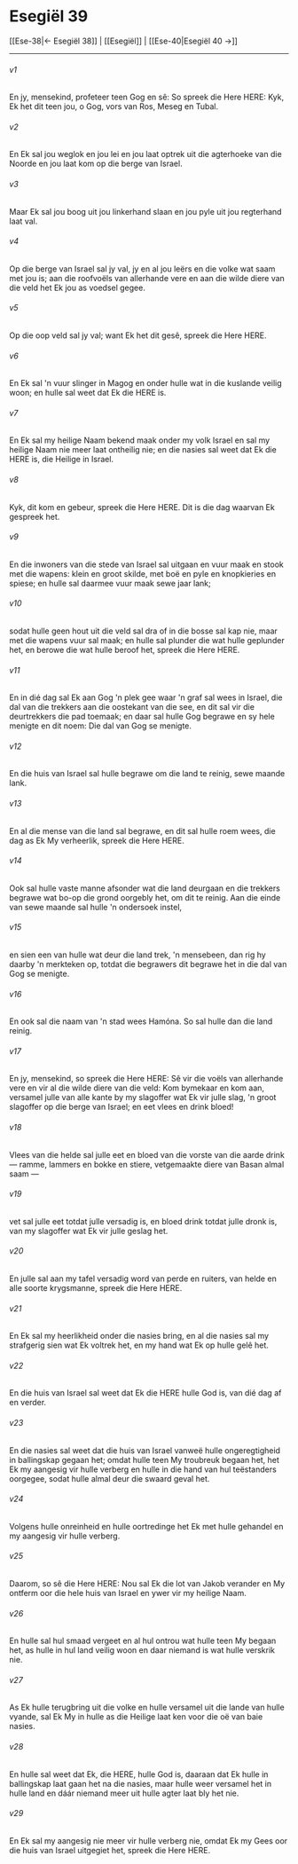 # Esegiël 39

[[Ese-38|← Esegiël 38]] | [[Esegiël]] | [[Ese-40|Esegiël 40 →]]
***

###### v1
En jy, mensekind, profeteer teen Gog en sê: So spreek die Here HERE: Kyk, Ek het dit teen jou, o Gog, vors van Ros, Meseg en Tubal. 
###### v2
En Ek sal jou weglok en jou lei en jou laat optrek uit die agterhoeke van die Noorde en jou laat kom op die berge van Israel. 
###### v3
Maar Ek sal jou boog uit jou linkerhand slaan en jou pyle uit jou regterhand laat val. 
###### v4
Op die berge van Israel sal jy val, jy en al jou leërs en die volke wat saam met jou is; aan die roofvoëls van allerhande vere en aan die wilde diere van die veld het Ek jou as voedsel gegee. 
###### v5
Op die oop veld sal jy val; want Ek het dit gesê, spreek die Here HERE. 
###### v6
En Ek sal 'n vuur slinger in Magog en onder hulle wat in die kuslande veilig woon; en hulle sal weet dat Ek die HERE is. 
###### v7
En Ek sal my heilige Naam bekend maak onder my volk Israel en sal my heilige Naam nie meer laat ontheilig nie; en die nasies sal weet dat Ek die HERE is, die Heilige in Israel. 
###### v8
Kyk, dit kom en gebeur, spreek die Here HERE. Dit is die dag waarvan Ek gespreek het. 
###### v9
En die inwoners van die stede van Israel sal uitgaan en vuur maak en stook met die wapens: klein en groot skilde, met boë en pyle en knopkieries en spiese; en hulle sal daarmee vuur maak sewe jaar lank; 
###### v10
sodat hulle geen hout uit die veld sal dra of in die bosse sal kap nie, maar met die wapens vuur sal maak; en hulle sal plunder die wat hulle geplunder het, en berowe die wat hulle beroof het, spreek die Here HERE. 
###### v11
En in dié dag sal Ek aan Gog 'n plek gee waar 'n graf sal wees in Israel, die dal van die trekkers aan die oostekant van die see, en dit sal vir die deurtrekkers die pad toemaak; en daar sal hulle Gog begrawe en sy hele menigte en dit noem: Die dal van Gog se menigte. 
###### v12
En die huis van Israel sal hulle begrawe om die land te reinig, sewe maande lank. 
###### v13
En al die mense van die land sal begrawe, en dit sal hulle roem wees, die dag as Ek My verheerlik, spreek die Here HERE. 
###### v14
Ook sal hulle vaste manne afsonder wat die land deurgaan en die trekkers begrawe wat bo-op die grond oorgebly het, om dit te reinig. Aan die einde van sewe maande sal hulle 'n ondersoek instel, 
###### v15
en sien een van hulle wat deur die land trek, 'n mensebeen, dan rig hy daarby 'n merkteken op, totdat die begrawers dit begrawe het in die dal van Gog se menigte. 
###### v16
En ook sal die naam van 'n stad wees Hamóna. So sal hulle dan die land reinig. 
###### v17
En jy, mensekind, so spreek die Here HERE: Sê vir die voëls van allerhande vere en vir al die wilde diere van die veld: Kom bymekaar en kom aan, versamel julle van alle kante by my slagoffer wat Ek vir julle slag, 'n groot slagoffer op die berge van Israel; en eet vlees en drink bloed! 
###### v18
Vlees van die helde sal julle eet en bloed van die vorste van die aarde drink — ramme, lammers en bokke en stiere, vetgemaakte diere van Basan almal saam — 
###### v19
vet sal julle eet totdat julle versadig is, en bloed drink totdat julle dronk is, van my slagoffer wat Ek vir julle geslag het. 
###### v20
En julle sal aan my tafel versadig word van perde en ruiters, van helde en alle soorte krygsmanne, spreek die Here HERE. 
###### v21
En Ek sal my heerlikheid onder die nasies bring, en al die nasies sal my strafgerig sien wat Ek voltrek het, en my hand wat Ek op hulle gelê het. 
###### v22
En die huis van Israel sal weet dat Ek die HERE hulle God is, van dié dag af en verder. 
###### v23
En die nasies sal weet dat die huis van Israel vanweë hulle ongeregtigheid in ballingskap gegaan het; omdat hulle teen My troubreuk begaan het, het Ek my aangesig vir hulle verberg en hulle in die hand van hul teëstanders oorgegee, sodat hulle almal deur die swaard geval het. 
###### v24
Volgens hulle onreinheid en hulle oortredinge het Ek met hulle gehandel en my aangesig vir hulle verberg. 
###### v25
Daarom, so sê die Here HERE: Nou sal Ek die lot van Jakob verander en My ontferm oor die hele huis van Israel en ywer vir my heilige Naam. 
###### v26
En hulle sal hul smaad vergeet en al hul ontrou wat hulle teen My begaan het, as hulle in hul land veilig woon en daar niemand is wat hulle verskrik nie. 
###### v27
As Ek hulle terugbring uit die volke en hulle versamel uit die lande van hulle vyande, sal Ek My in hulle as die Heilige laat ken voor die oë van baie nasies. 
###### v28
En hulle sal weet dat Ek, die HERE, hulle God is, daaraan dat Ek hulle in ballingskap laat gaan het na die nasies, maar hulle weer versamel het in hulle land en dáár niemand meer uit hulle agter laat bly het nie. 
###### v29
En Ek sal my aangesig nie meer vir hulle verberg nie, omdat Ek my Gees oor die huis van Israel uitgegiet het, spreek die Here HERE. 
